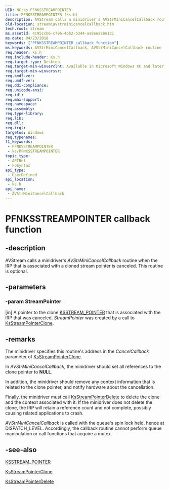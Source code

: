```yaml
---
UID: NC:ks.PFNKSSTREAMPOINTER
title: PFNKSSTREAMPOINTER (ks.h)
description: AVStream calls a minidriver's AVStrMiniCancelCallback routine when the IRP that is associated with a cloned stream pointer is canceled. This routine is optional.
old-location: stream\avstrminicancelcallback.htm
tech.root: stream
ms.assetid: 4c95ccb6-c796-4bb2-b344-aa8eea28e131
ms.date: 04/23/2018
keywords: ["PFNKSSTREAMPOINTER callback function"]
ms.keywords: AVStrMiniCancelCallback, AVStrMiniCancelCallback routine [Streaming Media Devices], PFNKSSTREAMPOINTER, avstclbk_b23a511e-6e6a-4eaf-a64e-707983534d6f.xml, ks/AVStrMiniCancelCallback, stream.avstrminicancelcallback
req.header: ks.h
req.include-header: Ks.h
req.target-type: Desktop
req.target-min-winverclnt: Available in Microsoft Windows XP and later operating systems and DirectX 8.0 and later DirectX versions.
req.target-min-winversvr: 
req.kmdf-ver: 
req.umdf-ver: 
req.ddi-compliance: 
req.unicode-ansi: 
req.idl: 
req.max-support: 
req.namespace: 
req.assembly: 
req.type-library: 
req.lib: 
req.dll: 
req.irql: 
targetos: Windows
req.typenames: 
f1_keywords:
 - PFNKSSTREAMPOINTER
 - ks/PFNKSSTREAMPOINTER
topic_type:
 - APIRef
 - kbSyntax
api_type:
 - UserDefined
api_location:
 - ks.h
api_name:
 - AVStrMiniCancelCallback
---
```


# PFNKSSTREAMPOINTER callback function


## -description

AVStream calls a minidriver's <i>AVStrMiniCancelCallback</i> routine when the IRP that is associated with a cloned stream pointer is canceled. This routine is optional.

## -parameters

### -param StreamPointer 

[in]
A pointer to the clone <a href="https://docs.microsoft.com/windows-hardware/drivers/ddi/ks/ns-ks-_ksstream_pointer">KSSTREAM_POINTER</a> that is associated with the IRP that was canceled. <i>StreamPointer</i> was created by a call to <a href="https://docs.microsoft.com/windows-hardware/drivers/devtest/ks-ksstreampointerclone">KsStreamPointerClone</a>.

## -remarks

The minidriver specifies this routine's address in the <i>CancelCallback</i> parameter of <a href="https://docs.microsoft.com/windows-hardware/drivers/devtest/ks-ksstreampointerclone">KsStreamPointerClone</a>.

In <i>AVStrMiniCancelCallback</i>, the minidriver should set all references to the clone pointer to <b>NULL</b>.

In addition, the minidriver should remove any context information that is related to the clone pointer, and notify hardware about the cancellation.

Finally, the minidriver must call <a href="https://docs.microsoft.com/windows-hardware/drivers/ddi/ks/nf-ks-ksstreampointerdelete">KsStreamPointerDelete</a> to delete the clone and the context associated with it. If the minidriver does not delete the clone, the IRP will retain a reference count and not complete, possibly causing related applications to crash.

<i>AVStrMiniCancelCallback</i> is called with the queue's spin lock held, hence at DISPATCH_LEVEL. Accordingly, the callback routine cannot perform queue manipulation or call functions that acquire a mutex.

## -see-also

<a href="https://docs.microsoft.com/windows-hardware/drivers/ddi/ks/ns-ks-_ksstream_pointer">KSSTREAM_POINTER</a>



<a href="https://docs.microsoft.com/windows-hardware/drivers/devtest/ks-ksstreampointerclone">KsStreamPointerClone</a>



<a href="https://docs.microsoft.com/windows-hardware/drivers/ddi/ks/nf-ks-ksstreampointerdelete">KsStreamPointerDelete</a>

